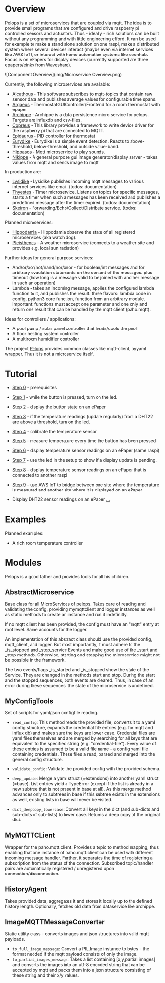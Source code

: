 # Overview

Pelops is a set of microservices that are coupled via mqtt. The idea is to provide small programs that are configured and drive raspberry pi controlled sensors and actuators. Thus - ideally - rich solutions can be built without any programming and with little engineering efford. It can be used for example to make a stand alone solution on one raspi, make a distributed system where several devices interact (maybe even via internet services like AWS IoT), or interact with home automation systems like openhab. Focus is on ePapers for display devices (currently supported are three epapers/einks from Waveshare).

![Component Overview](img/Microservice Overview.png)

Currently, the following microservices are available:
 * [Alcathous](https://gitlab.com/pelops/alcathous) - This software subscribes to mqtt-topics that contain raw sensor data and publishes average values for configurable time spans.
 * [Argaeus](https://gitlab.com/pelops/argaeus) - ThermostatGUIController/Frontend for a room thermostat with epaper
 * [Archippe](https://gitlab.com/pelops/archippe) - Archippe is a data persistence micro service for pelops. Targets are influxdb and csv-files. 
 * [Copreus](https://gitlab.com/pelops/copreus) - This library provides a framework to write device driver for the raspberry pi that are connected to MQTT.
 * [Epidaurus](https://gitlab.com/pelops/epidaurus) - PID controller for thermostat
 * [Eurydike](https://gitlab.com/pelops/eurydike) - Eurydike is a simple event detection. Reacts to above-threshold, below-threshold, and outside value-band.  
 * [Hippasos](https://gitlab.com/pelops/hippasos) - Mqtt microservice to play sounds.  
 * [Nikippe](https://gitlab.com/pelops/nikippe) - A general purpose gui image generator/display server - takes values from mqtt and sends image to mqtt.

In production are:
 * [Lysidike](https://gitlab.com/pelops/lysidike) - Lysidike publishes incoming mqtt messages to various internet services like email. (todos: documentation)
 * [Thyestes](https://gitlab.com/pelops/thyestes) - Timer microservice. Listens on topics for specific messages, starts a timer when such a messages has been received and publishes a predefined message after the timer expired.  (todos: documentation)
 * [Skeiron](https://gitlab.com/pelops/skeiron) - Forwarding/Echo/Collect/Distribute service. (todos: documentation)
 
Planned microservices:
 * [Hippodamia](https://gitlab.com/pelops/hippodamia) - Hippodamia observe the state of all registered microservices (aka watch dog).
 * [Pleisthenes](https://gitlab.com/pelops/pleisthenes) - A weather microservice (connects to a weather site and provides e.g. local sun radiation)

Further ideas for general purpose services:
 * And/or/xor/not/nand/nor/xnor - for boolean/int messages and for arbitrary evaulation statements on the content of the messages. plus timeout (how long is a message valid to be joined with another message in such an operation)
 * Lambda - takes an incoming message, applies the configured lambda function to it, and publishes the result. three flavors: lambda code in config, python3 core function, function from an arbitrary module. important: functions must accept one parameter and one only and return one result that can be handled by the mqtt client (paho.mqtt).
 
Ideas for controllers / applications:
 * A pool pump / solar panel controller that heats/cools the pool 
 * A floor heating system controller
 * A multiroom humidifier controller

The project [Pelops](https://gitlab.com/pelops/pelops) provides common classes like mqtt-client, pyyaml wrapper. Thus it is not a microservice itself.

# Tutorial

  * [Step 0](https://gitlab.com/pelops/pelops/tree/master/examples/0_setup.md) - prerequisites
  * [Step 1](https://gitlab.com/pelops/pelops/tree/master/examples/1_input-output.md) - while the button is pressed, turn on the led.
  * [Step 2](https://gitlab.com/pelops/pelops/tree/master/examples/2_input-display.md) - display the button state on an ePaper
  * [Step 3](https://gitlab.com/pelops/pelops/tree/master/examples/3_temperature-threshold-output.md) - if the temperature readings (update regularly) from a DHT22 are above a threshold, turn on the led.
  * [Step 4](https://gitlab.com/pelops/pelops/tree/master/examples/4_temperature-calibration.md) - calibrate the temperature sensor
  * [Step 5](https://gitlab.com/pelops/pelops/tree/master/examples/5_temperature-on-demand.md) - measure temperature every time the button has been pressed 
  * [Step 6](https://gitlab.com/pelops/pelops/tree/master/examples/6_temperature-display.md) - display temperature sensor readings on an ePaper (same raspi)
  * [Step 7](https://gitlab.com/pelops/pelops/tree/master/examples/7_display-activity-led.md) - use the led in the setup to show if a display update is pending.
  * [Step 8](https://gitlab.com/pelops/pelops/tree/master/examples/8_temperature-remote-display.md) - display temperature sensor readings on an ePaper that is connected to another raspi
  * [Step 9](https://gitlab.com/pelops/pelops/tree/master/examples/9_two-sites.md) - use AWS IoT to bridge between one site where the temperature is measured and 
  another site where it is displayed on an ePaper
  
 
  * Display DHT22 sensor readings on an ePaper [...](https://gitlab.com/pelops/pelops/tree/master/examples/display_temperature.md)

# Examples
 
Planned examples:
  * A rich room temperature controller

# Modules

Pelops is a good father and provides tools for all his children.

## AbstractMicroservice
Base class for all MicroServices of pelops. Takes care of reading and validating the config, providing mymqttclient
and logger instances as well as static methods to create an instance and run it indefinitly.

If no mqtt client has been provided, the config must have an "mqtt" entry at root level. Same accounts for the
logger.

An implementation of this abstract class should use the provided config, mqtt_client, and logger. But most
importantly, it must adhere to the _is_stopped and _stop_service Events and make good use of the _start and
_stop methods. Otherwise, starting and stopping the microservice might not be possible in the framework.

The two events/flags _is_started and _is_stopped show the state of the Service. They are changed in the methods
start and stop. During the start and the stopped sequences, both events are cleared. Thus, in case of an error
during these sequences, the state of the microservice is undefined.


## MyConfigTools
Set of scripts for yaml/json configfile reading.

  * ```read_config```:
This method reads the provided file, converts it to a yaml config structure, expands the credential file entries 
(e.g. for mqtt and influx db) and makes sure the keys are lower case. Credential files are yaml files themselves and are merged by searching for all keys that are equivalent to the 
specified string (e.g. "credential-file"). Every value of these entries is assumed to be a valid file name - a config 
yaml file containing credentials. These files a read, parsed and merged into the general config structure.

  * ```validate_config```: Validate the provided config with the provided schema.
  
  * ```deep_update```: Merge a yaml struct (=extensions) into another yaml struct (=base). List entries yield a 
TypeError (except if the list is already in a new subtree that is not present in base at all). As this merge method 
advances only to subtrees in base if this subtree exists in the extensions as well, existing lists in base will 
never be visited.

  * ```dict_deepcopy_lowercase```: Convert all keys in the dict (and sub-dicts and sub-dicts of sub-lists) to lower case. Returns a deep copy of the 
original dict.

## MyMQTTCLient

Wrapper for the paho.mqtt.client. Provides a topic to method mapping, thus enabling that one instance of
paho.mqtt.client can be used with different incoming message handler. Further, it separates the time of
registering a subscription from the status of the connection. Subscribed topic/handler pairs are automatically
registered / unregistered upon connection/disconnection.

## HistoryAgent
Takes provided data, aggregates it and stores it locally up to the defined history length. Optionally, fetches old 
data from dataservice like archippe.
  
## ImageMQTTMessageConverter
Static utility class - converts images and json structures into valid mqtt payloads.
 
 * ```to_full_image_message```: Convert a PIL.Image instance to bytes - the format nedded if the mqtt payload consists 
 of only the image.
 * ```to_partial_images_message```: Takes a list containing [x,y,partial images] and converts the images into an utf-8 
 encoded string that can be accepted by mqtt and packs them into a json structure consisting of these string and their 
 x/y values.
  
 
  
  